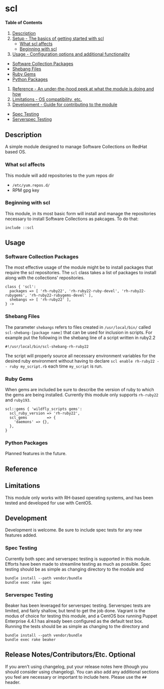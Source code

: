 # scl

#### Table of Contents

1. [Description](#description)
1. [Setup - The basics of getting started with scl](#setup)
    * [What scl affects](#what-scl-affects)
    * [Beginning with scl](#beginning-with-scl)
1. [Usage - Configuration options and additional functionality](#usage)
  * [Software Collection Packages](#software-collection-packages)
  * [Shebang Files](#shebang-files)
  * [Ruby Gems](#ruby-gems)
  * [Python Packages](#python-packages)
1. [Reference - An under-the-hood peek at what the module is doing and how](#reference)
1. [Limitations - OS compatibility, etc.](#limitations)
1. [Development - Guide for contributing to the module](#development)
  * [Spec Testing](#spec-testing)
  * [Serverspec Testing](#serverspec-testing)

## Description
A simple module designed to manage Software Collections on RedHat
based OS.

### What scl affects

This module will add repositories to the yum repos dir
* `/etc/yum.repos.d/`
* RPM gpg key


### Beginning with scl

This module, in its most basic form will install and manage the repositories
necessary to install Software Collections as pakcages. To do that:

```
include ::scl
```

## Usage

### Software Collection Packages

The most effective usage of the module might be to install packages that require
the scl repositories. The `scl` class takes a list of packages to install
along with the collections' repositories.

```
class { 'scl':
  packages => [ 'rh-ruby22', 'rh-ruby22-ruby-devel', 'rh-ruby22-rubygems', 'rh-ruby22-rubygems-devel' ],
  shebangs => [ 'rh-ruby22' ],
} ->
```

### Shebang Files

The parameter `shebangs` refers to files created in `/usr/local/bin/` called `scl-shebang-[package name]`
that can be used for inclusion in scripts. For example put the following in the shebang line of
a script written in ruby2.2


```
#!/usr/local/bin/scl-shebang-rh-ruby22
```

The script will properly source all necessary environment
variables for the desired ruby environment without having to declare
`scl enable rh-ruby22 -- ruby my_script.rb` each time `my_script` is run.


### Ruby Gems
When gems are included be sure to describe the version of
ruby to which the gems are being installed. Currently this
module only supports `rh-ruby22` and `ruby193`.

```
scl::gems { 'wildfly_scripts gems':
  scl_ruby_version => 'rh-ruby22',
  scl_gems         => {
    'daemons' => {},
  },
}
```

### Python Packages
Planned features in the future.

## Reference


## Limitations

This module only works with RH-based operating systems, and has
been tested and developed for use with CentOS.

## Development

Development is welcome. Be sure to include spec tests for any new features added.

### Spec Testing

Currently both spec and serverspec testing is supported in this module. Efforts have been
made to streamline testing as much as possible. Spec testing should be as simple as changing
directory to the module and

```
bundle install --path vendor/bundle
bundle exec rake spec
```

### Serverspec Testing

Beaker has been leveraged for serverspec testing. Serverspec tests are limited, and
fairly shallow, but tend to get the job done. Vagrant is the modus of choice for testing
this module, and a CentOS box running Puppet Enterprise 4.4.1 has already been configured
as the default test box. Running the tests should be as simple as changing to the directory
and

```
bundle install --path vendor/bundle
bundle exec rake beaker
```

## Release Notes/Contributors/Etc. **Optional**

If you aren't using changelog, put your release notes here (though you should
consider using changelog). You can also add any additional sections you feel
are necessary or important to include here. Please use the `## ` header.
